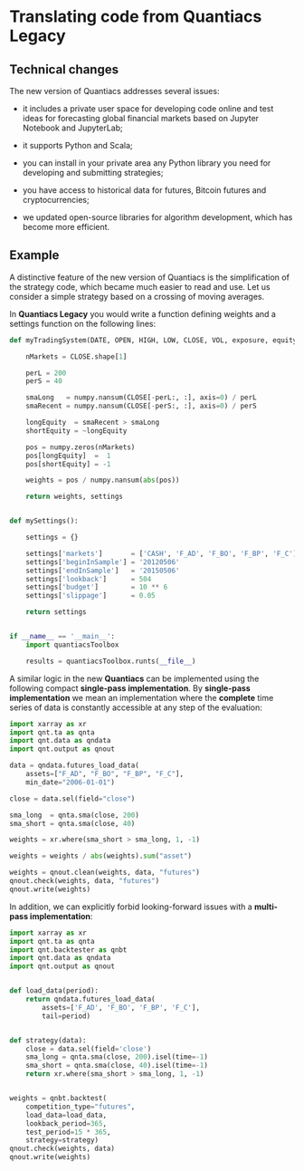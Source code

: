 # Translating code from Quantiacs Legacy

## Technical changes

The new version of Quantiacs addresses several issues:

* it includes a private user space for developing code online and test ideas for forecasting global financial markets based on Jupyter Notebook and
  JupyterLab;

* it supports Python and Scala;

* you can install in your private area any Python library you need for developing and submitting strategies;

* you have access to historical data for futures, Bitcoin futures and cryptocurrencies;

* we updated open-source libraries for algorithm development, which has become more efficient.

## Example

A distinctive feature of the new version of Quantiacs is the simplification of the strategy code, which became much
easier to read and use. Let us consider a simple strategy based on a crossing of moving averages.

In **Quantiacs Legacy** you would write a function defining weights and a settings function on the following lines:

```python
def myTradingSystem(DATE, OPEN, HIGH, LOW, CLOSE, VOL, exposure, equity, settings):

    nMarkets = CLOSE.shape[1]

    perL = 200
    perS = 40

    smaLong   = numpy.nansum(CLOSE[-perL:, :], axis=0) / perL
    smaRecent = numpy.nansum(CLOSE[-perS:, :], axis=0) / perS

    longEquity  = smaRecent > smaLong
    shortEquity = ~longEquity

    pos = numpy.zeros(nMarkets)
    pos[longEquity]  =  1
    pos[shortEquity] = -1

    weights = pos / numpy.nansum(abs(pos))

    return weights, settings


def mySettings():

    settings = {}

    settings['markets']       = ['CASH', 'F_AD', 'F_BO', 'F_BP', 'F_C']
    settings['beginInSample'] = '20120506'
    settings['endInSample']   = '20150506'
    settings['lookback']      = 504
    settings['budget']        = 10 ** 6
    settings['slippage']      = 0.05

    return settings


if __name__ == '__main__':
    import quantiacsToolbox

    results = quantiacsToolbox.runts(__file__)
```

A similar logic in the new **Quantiacs** can be implemented using the following compact **single-pass implementation**. By **single-pass implementation** we mean an implementation where the **complete** time series of data is constantly accessible at any step of the evaluation:

```python
import xarray as xr
import qnt.ta as qnta
import qnt.data as qndata
import qnt.output as qnout

data = qndata.futures_load_data(
    assets=["F_AD", "F_BO", "F_BP", "F_C"],
    min_date="2006-01-01")

close = data.sel(field="close")

sma_long  = qnta.sma(close, 200)
sma_short = qnta.sma(close, 40)

weights = xr.where(sma_short > sma_long, 1, -1)

weights = weights / abs(weights).sum("asset")

weights = qnout.clean(weights, data, "futures")
qnout.check(weights, data, "futures")
qnout.write(weights)
```

In addition, we can explicitly forbid looking-forward issues with a **multi-pass implementation**:

```python
import xarray as xr
import qnt.ta as qnta
import qnt.backtester as qnbt
import qnt.data as qndata
import qnt.output as qnout


def load_data(period):
    return qndata.futures_load_data(
        assets=['F_AD', 'F_BO', 'F_BP', 'F_C'],
        tail=period)


def strategy(data):
    close = data.sel(field='close')
    sma_long = qnta.sma(close, 200).isel(time=-1)
    sma_short = qnta.sma(close, 40).isel(time=-1)
    return xr.where(sma_short > sma_long, 1, -1)


weights = qnbt.backtest(
    competition_type="futures",
    load_data=load_data,
    lookback_period=365,
    test_period=15 * 365,
    strategy=strategy)
qnout.check(weights, data)
qnout.write(weights)

```
